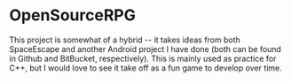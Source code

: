 OpenSourceRPG
=============

This project is somewhat of a hybrid -- it takes ideas from both SpaceEscape and another Android project I have done (both can be found in Github and BitBucket, respectively). This is mainly used as practice for C++, but I would love to see it take off as a fun game to develop over time.
